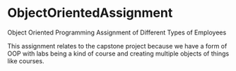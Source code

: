 # ObjectOrientedAssignment
Object Oriented Programming Assignment of Different Types of Employees

This assignment relates to the capstone project because we have a form of OOP with labs being a kind of course and creating multiple objects of things like courses.
